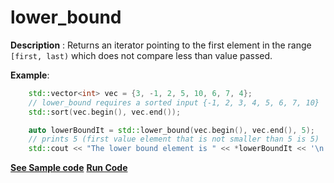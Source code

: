 # lower_bound

**Description** : Returns an iterator pointing to the first element in the range `[first, last)` which does not compare less than value passed.

**Example**:
```cpp
    std::vector<int> vec = {3, -1, 2, 5, 10, 6, 7, 4};
    // lower_bound requires a sorted input {-1, 2, 3, 4, 5, 6, 7, 10}
    std::sort(vec.begin(), vec.end());

    auto lowerBoundIt = std::lower_bound(vec.begin(), vec.end(), 5); 
    // prints 5 (first value element that is not smaller than 5 is 5)
    std::cout << "The lower bound element is " << *lowerBoundIt << '\n';

```
**[See Sample code](snippets/algorithm/lower_bound.cpp)**
**[Run Code](https://rextester.com/KFK22059)**